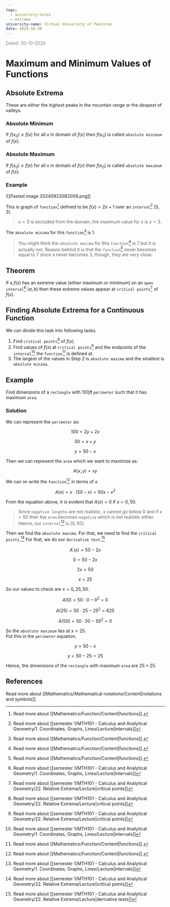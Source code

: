 ```yaml
---
tags:
  - university-notes
  - extrema
university-name: Virtual University of Pakistan
date: 2024-10-30
---
```


<span style="color: gray;">Dated: 30-10-2024</span>

# Maximum and Minimum Values of Functions

## Absolute Extrema

These are either the _highest_ peaks in the mountain range or the _deepest_ of valleys.

### Absolute Minimum

If $f(x_0) \le f(x)$ for all $x$ in domain of $f(x)$ then $f(x_0)$ is called `absolute minimum` of $f(x)$.

### Absolute Maximum

If $f(x_0) \ge f(x)$ for all $x$ in domain of $f(x)$ then $f(x_0)$ is called `absolute maximum` of $f(x)$.

### Example

![[Pasted image 20240923082008.png]]

This is graph of `function`[^1] defined to be $f(x) = 2x + 1$ over an `interval`[^2] $[0, 3)$.  

> $x = 3$ is excluded from the domain, the maximum value for $x$ is $x < 3$.  

The `absolute minima` for this `function`[^1] is $1$.

> You might think the `absolute maxima` for this `function`[^1] is $7$ but it is actually not. Reason behind it is that the `function`[^1] never becomes equal to $7$ since $x$ never becomes $3$, though, they are very close.

## Theorem

If a $f(x)$ has an extreme value (either maximum or minimum) on an `open interval`[^2] $(a, b)$ then these extreme values appear at `critical points`[^3] of $f(x)$.

## Finding Absolute Extrema for a Continuous Function

We can divide this task into following tasks.

1. Find `critical points`[^3] of $f(x)$.
2. Find values of $f(x)$ at `critical points`[^3] and the endpoints of the `interval`[^2] the `function`[^1] is defined at.
3. The largest of the values in Step 2 is `absolute maxima` and the smallest is `absolute minima`.

## Example

Find dimensions of a `rectangle` with $100 ft$ `perimeter` such that it has maximum `area`.

### Solution

We can represent the `perimeter` as:  

$$100 = 2y + 2x$$

$$50 = x + y$$

$$y = 50 - x$$

Then we can represent the `area` which we want to maximize as:  

$$A(x, y) = xy$$

We can re-write the `function`[^1] in terms of $x$.  

$$A(x) = x \cdot (50 - x) = 50x - x^2$$

From the equation above, it is evident that $A(x) = 0$ if $x = 0, 50$.  

> Since `negative lengths` are not realistic, $x$ cannot go below $0$ and if $x > 50$ then the `area` becomes `negative` which is not realistic either. Hence, our `interval`[^2] is $[0, 50]$.

Then we find the `absolute maxima`. For that, we need to find the `critical points`.[^3] For that, we do our `derivative test`.[^4]  

$$A^{\prime}(x) = 50 - 2x$$

$$0 = 50 - 2x$$

$$2x = 50$$

$$x = 25$$

So our values to check are $x = 0, 25, 50$.  

$$A(0) = 50 \cdot 0 - 0^2 = 0$$

$$A(25) = 50 \cdot 25 - {25}^2 = 625$$

$$A(50) = 50 \cdot 50 - {50}^2 = 0$$

So the `absolute maximum` lies at $x = 25$.  
Put this in the `perimeter` equation.  

$$y = 50 - x$$

$$y = 50 - 25 = 25$$

Hence, the dimensions of the `rectangle` with maximum `area` are $25 \times 25$.

## References

Read more about [[Mathematics/Mathematical notations/Content|notations and symbols]].

[^1]: Read more about [[Mathematics/Function/Content|functions]].
[^2]: Read more about [[semester 1/MTH101 - Calculus and Analytical Geometry/1. Coordinates, Graphs, Lines/Lecture|intervals]]
[^3]: Read more about [[semester 1/MTH101 - Calculus and Analytical Geometry/22. Relative Extrema/Lecture|critical points]]
[^4]: Read more about [[semester 1/MTH101 - Calculus and Analytical Geometry/22. Relative Extrema/Lecture|derivative tests]]